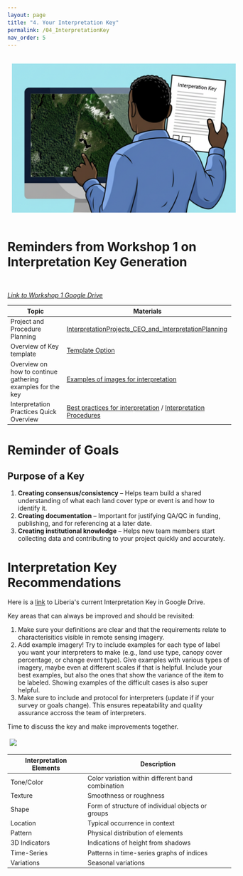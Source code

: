 ```yaml
---
layout: page
title: "4. Your Interpretation Key"
permalink: /04_InterpretationKey
nav_order: 5
---
```


<img align="center" src="./images/ceo/looking_at_key.png" hspace="10" vspace="20" width="600">


# Reminders from Workshop 1 on Interpretation Key Generation

<br />

[*Link to Workshop 1 Google Drive*](https://drive.google.com/drive/folders/1G9PdSQWQzkpUaXD0BISQ-NT9mfd1l7vM?usp=sharing)


| **Topic** | **Materials** |
|---|---|
| Project and Procedure Planning | [InterpretationProjects_CEO_and_InterpretationPlanning](https://docs.google.com/presentation/d/1B3UEeHB9tPPmkhozLUVLoM6L_SaCyRsOpH6MvLdO5WM/edit?usp=drive_link) |
| Overview of Key template | [Template Option](https://docs.google.com/document/d/1NtC8SD27o-6qHWA--XFO11_fMT2WUzRG-s7Kpnvhr-c/edit?usp=sharing) |
| Overview on how to continue gathering examples for the key | [Examples of images for interpretation](https://docs.google.com/presentation/d/1-i7fFr6rzjbcj8r4lAcYCOw54IEiVik-1psdN8-Iw_Y/edit?usp=drive_link) |
| Interpretation Practices Quick Overview | [Best practices for interpretation](https://docs.google.com/presentation/d/1c1qLd8eFGWZMoXAn3chOi0h0VlidBnnHKF7Wy1DSQaU/edit?usp=drive_link) / [Interpretation Procedures](https://docs.google.com/document/d/11FwTS1ov9nhVtcYmq3gLTfupqaMnjYGIDafK5ZomPAY/edit?usp=drive_link) |


# Reminder of Goals

## Purpose of a Key
1. **Creating consensus/consistency** – Helps team build a shared understanding of what each land cover type or event is and how to identify it. 
2. **Creating documentation** – Important for justifying QA/QC in funding, publishing, and for referencing at a later date.
3. **Creating institutional knowledge** – Helps new team members start collecting data and contributing to your project quickly and accurately.

# Interpretation Key Recommendations
Here is a [link](https://drive.google.com/drive/folders/15wtjNl-YhMMw3111k0K6nYmySClJ8LtD?usp=sharing) to Liberia's current Interpretation Key in Google Drive. 

Key areas that can always be improved and should be revisited:
1. Make sure your definitions are clear and that the requirements relate to characterisitics visible in remote sensing imagery.
2. Add example imagery! Try to include examples for each type of label you want your interpreters to make (e.g., land use type, canopy cover percentage, or change event type). Give examples with various types of imagery, maybe even at different scales if that is helpful. Include your best examples, but also the ones that show the variance of the item to be labeled. Showing examples of the difficult cases is also super helpful. 
3. Make sure to include and protocol for interpreters (update if if your survey or goals change). This ensures repeatability and quality assurance accross the team of interpreters.

Time to discuss the key and make improvements together.

<img align="center" src="../images/ceo/LC_example_interpretationkey_improvements.png" hspace="5" vspace="5" width="1000">

| **Interpretation Elements** | **Description** |
|---|---|
| Tone/Color | Color variation within different band combination |
| Texture | Smoothness or roughness |
| Shape | Form of structure of individual objects or groups |
| Location | Typical occurrence in context |
| Pattern | Physical distribution of elements |
| 3D Indicators | Indications of height from shadows |
| Time-Series  | Patterns in time-series graphs of indices |
| Variations | Seasonal variations |